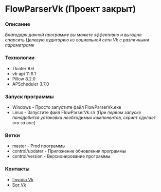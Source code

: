 # FlowParserVk (Проект закрыт)

### Описание
_Благодаря данной программе вы можете эффективно и выгодно спарсить Целевую аудиторию из социальной сети Vk с различными параметрами_

### Технологии
- Tkinter 8.6
- vk-api 11.9.1
- Pillow 8.2.0
- APScheduler 3.7.0

### Запуск программы
- Windows - Просто запустите файл FlowParserVk.exe
- Linux - Запустите файл FlowParserVk.sh (_При первом запуске понадобится установка необходимых компонентов, скрипт сделает это за вас_)

### Ветки
- master - Prod программы
- control/updater - Приложение обновления программы
- control/version - Версионирование программы

### Контакты
- [Группа Vk](https://vk.com/flow_parser_vk)
- [Бот Vk](https://vk.com/im?sel=-203683544)
